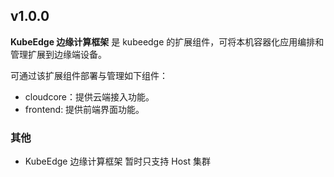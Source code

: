 <!---
Please do not delete this line of version tag
RELEASE_MARK v4.1.0 RELEASE_MARK
Please do not delete this line of version tag
-->
## v1.0.0

**KubeEdge 边缘计算框架** 是 kubeedge 的扩展组件，可将本机容器化应用编排和管理扩展到边缘端设备。

可通过该扩展组件部署与管理如下组件：

- cloudcore：提供云端接入功能。
- frontend: 提供前端界面功能。

### 其他
- KubeEdge 边缘计算框架 暂时只支持 Host 集群